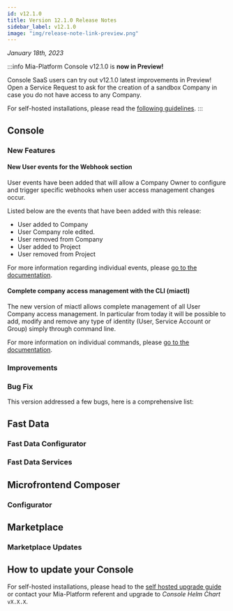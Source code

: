 ```yaml
---
id: v12.1.0
title: Version 12.1.0 Release Notes
sidebar_label: v12.1.0
image: "img/release-note-link-preview.png"
---
```


_January 18th, 2023_


:::info
Mia-Platform Console v12.1.0 is **now in Preview!**

Console SaaS users can try out v12.1.0 latest improvements in Preview! Open a Service Request to ask for the creation of a sandbox Company in case you do not have access to any Company.

For self-hosted installations, please read the [following guidelines](#how-to-update-your-console).
:::

## Console

### New Features

#### New User events for the Webhook section

User events have been added that will allow a Company Owner to configure and trigger specific webhooks when user access management changes occur.

Listed below are the events that have been added with this release:

* User added to Company
* User Company role edited.
* User removed from Company
* User added to Project
* User removed from Project

For more information regarding individual events, please [go to the documentation]().

#### Complete company access management with the CLI (miactl)

The new version of miactl allows complete management of all User Company access management.
In particular from today it will be possible to add, modify and remove any type of identity (User, Service Account or Group) simply through command line.

For more information on individual commands, please [go to the documentation]().

### Improvements

### Bug Fix

This version addressed a few bugs, here is a comprehensive list:

## Fast Data

### Fast Data Configurator

### Fast Data Services

## Microfrontend Composer

### Configurator

## Marketplace

### Marketplace Updates

## How to update your Console

For self-hosted installations, please head to the [self hosted upgrade guide](/infrastructure/self-hosted/installation-chart/100-how-to-upgrade.md#v12---version-upgrades) or contact your Mia-Platform referent and upgrade to _Console Helm Chart_ `vX.X.X`.
